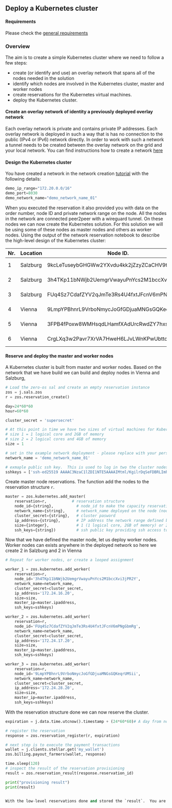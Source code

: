 ## Deploy a Kubernetes cluster

#### Requirements

Please check the [general requirements](code.md)

### Overview
The aim is to create a simple Kubernetes cluster where we need to follow a few steps:
- create (or identify and use) an overlay network that spans all of the nodes needed in the solution
- identify which nodes are involved in the Kubernetes cluster, master and worker nodes
- create reservations for the Kubernetes virtual machines.
- deploy the Kubernetes cluster.

#### Create an overlay network of identity a previously deployed overlay network

Each overlay network is private and contains private IP addresses.  Each overlay network is deployed in such a way that is has no connection to the public (IPv4 or IPv6) network directly.  In order to work with such a network a tunnel needs to be created between the overlay network on the grid and your local network.  You can find instructions how to create a network [here](code_network.md)



#### Design the Kubernetes cluster

You have created a network in the network creation [tutorial](code_network.md) with the following details:

```python
demo_ip_range="172.20.0.0/16"
demo_port=8030
demo_network_name="demo_network_name_01"
```
When you executed the reservation it also provided you with data on the order number, node ID and private network range on the node.  All the nodes in the network are connected peer2peer with a wireguard tunnel.  On these nodes we can now create the Kubernetes solution.  For this solution we will be using some of these nodes as master nodes and others as worker nodes.  Using the output of the network reservation notebook to describe the high-level design of the Kubernetes cluster:

| Nr.  |  Location | Node ID.   |  IPV4 network    | Function.  |
|--------|---|---|---|---|
|    1    | Salzburg  | 9kcLeTuseybGHGWw2YXvdu4kk2jZzyZCaCHV9t6Axqqx  | 172.20.15.0/24  | Master node  |
|    2    | Salzburg  | 3h4TKp11bNWjb2UemgrVwayuPnYcs2M1bccXvi3jPR2Y  | 172.20.16.0/24  |  Worker node |
|    3    | Salzburg  |  FUq4Sz7CdafZYV2qJmTe3Rs4U4fxtJFcnV6mPNgGbmRg | 172.20.17.0/24  |  Worker node |
|    4    | Vienna  |  9LmpYPBhnrL9VrboNmycJoGfGDjuaMNGsGQKeqrUMSii | 172.20.28.0/24  |  Worker node |
|    5    | Vienna  |  3FPB4fPoxw8WMHsqdLHamfXAdUrcRwdZY7hxsFQt3odL | 172.20.29.0/24  |  Worker node |
|    6    | Vienna  |  CrgLXq3w2Pavr7XrVA7HweH6LJvLWnKPwUbttcNNgJX7 | 172.20.30.0/24  |  Worker node |


#### Reserve and deploy the master and worker nodes

A Kubernetes cluster is built from master and worker nodes.  Based on the network that we have build we can build and deploy nodes in Vienna and Salzburg,


```python
# Load the zero-os sal and create an empty reservation instance
zos = j.sals.zos
r = zos.reservation_create()

day=24*60*60
hour=60*60

cluster_secret = 'supersecret'

# At this point in time we have two sizes of virtual machines for Kubernetes clusters.
# size 1 = 1 logical core and 2GB of memory
# size 2 = 2 logical cores and 4GB of memory
size = 1

# set in the example network deployment - please replace with your personal network name.
network_name = 'demo_network_name_01'

# exmaple public ssh key.  This is used to log in two the cluster nodes - please replace with you own ssh-key.
sshkeys = ['ssh-ed25519 AAAAC3NzaC1lZDI1NTE5AAAAIMtml/KgilrDqSeFDBRLImhoAfIqikR2N9XH3pVbb7ex zaibon@tesla']
```

Create master node reservations.  The function add the nodes to the reservation structure `r`.

```python
master = zos.kubernetes.add_master(
    reservation=r,           # reservation structure
    node_id={string},          # node_id to make the capacity reservation on and deploy the flist
    network_name={string},     # network_name deployed on the node (node can have multiple private networks)
    cluster_secret={string},   # cluster pasword
    ip_address={string},       # IP address the network range defined by network_name on the node
    size={integer},            # 1 (1 logical core, 2GB of memory) or 2 (2 logical cores and 4GB of memory)
    ssh_keys={string})         # ssh public key providing ssh access to master of worker vm's
```

Now that we have defined the master node, let us deploy worker nodes.  Worker nodes can exists anywhere in the deployed network so here we create 2 in Salzburg and 2 in Vienna


```python
# Repeat for worker nodes, or create a looped assignment

worker_1 = zos.kubernetes.add_worker(
    reservation=r,
    node_id='3h4TKp11bNWjb2UemgrVwayuPnYcs2M1bccXvi3jPR2Y',
    network_name=network_name,
    cluster_secret=cluster_secret,
    ip_address='172.24.16.20',
    size=size,
    master_ip=master.ipaddress,
    ssh_keys=sshkeys)

worker_2 = zos.kubernetes.add_worker(
    reservation=r,
    node_id='FUq4Sz7CdafZYV2qJmTe3Rs4U4fxtJFcnV6mPNgGbmRg',
    network_name=network_name,
    cluster_secret=cluster_secret,
    ip_address='172.24.17.20',
    size=size,
    master_ip=master.ipaddress,
    ssh_keys=sshkeys)

worker_3 = zos.kubernetes.add_worker(
    reservation=r,
    node_id='9LmpYPBhnrL9VrboNmycJoGfGDjuaMNGsGQKeqrUMSii',
    network_name=network_name,
    cluster_secret=cluster_secret,
    ip_address='172.24.28.20',
    size=size,
    master_ip=master.ipaddress,
    ssh_keys=sshkeys)


```


With the reservation structure done we can now reserve the cluster.


```python
expiration = j.data.time.utcnow().timestamp + (24*60*60)# A day from now

# register the reservation
response = zos.reservation_register(r, expiration)

# next step is to execute the payment transactions
wallet = j.clients.stellar.get('my_wallet')
zos.billing.payout_farmers(wallet, response)

time.sleep(120)
# inspect the result of the reservation provisioning
result = zos.reservation_result(response.reservation_id)

print("provisioning result")
print(result)


With the low-level reservations done and stored the `result`.  You are now able to access your Kubernetes cluster on the assigned IP addresses

